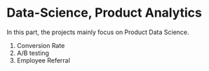 # Data-Science, Product Analytics

In this part, the projects mainly focus on Product Data Science.

1. Conversion Rate
2. A/B testing
3. Employee Referral
